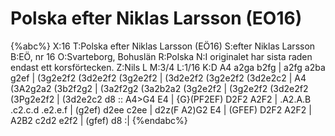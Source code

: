 # Polska efter Niklas Larsson (EO16)

{%abc%}
X:16
T:Polska efter Niklas Larsson (EÖ16)
S:efter Niklas Larsson
B:EÖ, nr 16
O:Svarteborg, Bohuslän
R:Polska
N:I originalet har sista raden endast ett korsförtecken.
Z:Nils L
M:3/4
L:1/16
K:D
A4 a2ga b2fg | a2fg a2ba g2ef | (3g2e2f2 (3d2e2f2 (3g2e2f2 | (3d2e2f2 (3g2e2f2 (3d2e2c2 | A4 (3A2g2a2 (3b2f2g2 |
(3a2f2g2 (3a2b2a2 (3g2e2f2 | (3g2e2f2 (3d2e2f2 (3Pg2e2f2 | (3d2e2c2 d8 ::
A4>G4 E4 | {G}(PF2EF) D2F2 A2F2 | .A2.A.B .c2.c.d .e2.e.f | (g2ef) d2ee c2ee | 
d2z(F A2)G2 E4 | (GFEF) D2F2 A2F2 | A2B2 c2d2 e2f2 | (gfef) d8 :|
{%endabc%}
